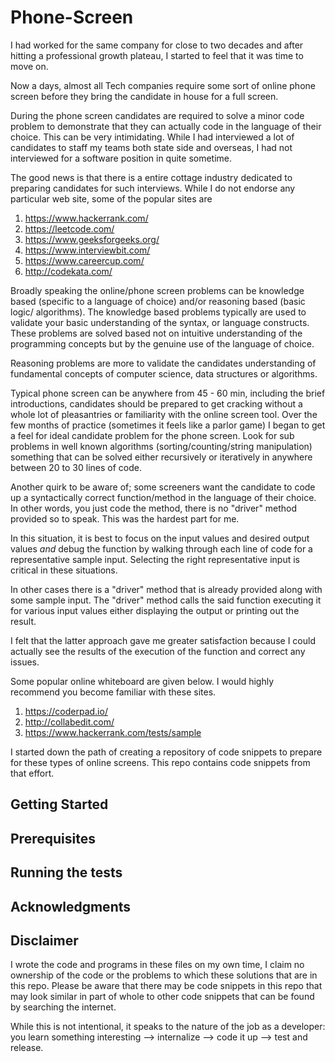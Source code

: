 # Phone-Screen

I had worked for the same company for close to two decades and after hitting a professional growth plateau, I started to feel that it was time to move on.
 
Now a days, almost all Tech companies require some sort of online phone screen before they bring the candidate in house for a full screen.

During the phone screen candidates are required to solve a minor code problem to demonstrate that they can actually code in the language of their choice. This can be very intimidating. While I had interviewed a lot of candidates to staff my teams both state side and overseas, I had not interviewed for a software position in quite sometime.

The good news is that there is a entire cottage industry dedicated to preparing candidates for such interviews. While I do not endorse any particular web site, some of the popular sites are

1. https://www.hackerrank.com/
2. https://leetcode.com/
3. https://www.geeksforgeeks.org/
4. https://www.interviewbit.com/
5. https://www.careercup.com/
6. http://codekata.com/

Broadly speaking the online/phone screen problems can be knowledge based (specific to a language of choice) and/or reasoning based (basic logic/ algorithms). The knowledge based problems typically are used to validate your basic understanding of the syntax, or language constructs. These problems are solved based not on intuitive understanding of the programming concepts but by the genuine use of the language of choice.

Reasoning problems are more to validate the candidates understanding of fundamental concepts of computer science, data structures or algorithms.

Typical phone screen can be anywhere from 45 - 60 min, including the brief introductions, candidates should be prepared to get cracking without a whole lot of pleasantries or familiarity with the online screen tool. Over the few months of practice (sometimes it feels like a parlor game) I began to get a feel for ideal candidate problem for the phone screen. Look for sub problems in well known algorithms (sorting/counting/string manipulation) something that can be solved either recursively or iteratively in anywhere between 20 to 30 lines of code.

Another quirk to be aware of; some screeners want the candidate to code up a syntactically correct function/method in the language of their choice. In other words, you just code the method, there is no "driver" method provided so to speak. This was the hardest part for me.

In this situation, it is best to focus on the input values and desired output values *and* debug the function by walking through each line of code for a representative sample input. Selecting the right representative input is critical in these situations.

In other cases there is a "driver" method that is already provided along with some sample input. The "driver" method  calls the said function executing it for various input values either displaying the output or printing out the result.

I felt that the latter approach gave me greater satisfaction because I could actually see the results of the execution of the function and correct any issues.

Some popular online whiteboard are given below. I would highly recommend you become familiar with these sites.
1. https://coderpad.io/
2. http://collabedit.com/
3. https://www.hackerrank.com/tests/sample

I started down the path of creating a repository of code snippets to prepare for these types of online screens. This repo contains code snippets from that effort.

## Getting Started

## Prerequisites

## Running the tests

## Acknowledgments

## Disclaimer

I wrote the code and programs in these files on my own time, I claim no ownership of the code or the problems to which these solutions that are in this repo. Please be aware that there may be code snippets in this repo that may look similar in part of whole to other code snippets that can be found by searching the internet.

While this is not intentional, it speaks to the nature of the job as a developer:
you learn something interesting --> internalize --> code it up --> test and release.

